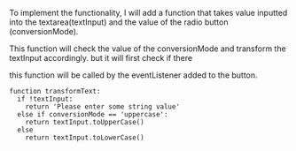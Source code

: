 To implement the functionality, I will add a function that takes value inputted into the textarea(textInput) and the value of the radio button (conversionMode).

This function will check the value of the conversionMode and transform the textInput accordingly. but it will first check if there

this function will be called by the eventListener added to the button.

```
function transformText:
  if !textInput:
    return 'Please enter some string value'
  else if conversionMode == 'uppercase':
    return textInput.toUpperCase()
  else
    return textInput.toLowerCase()
```